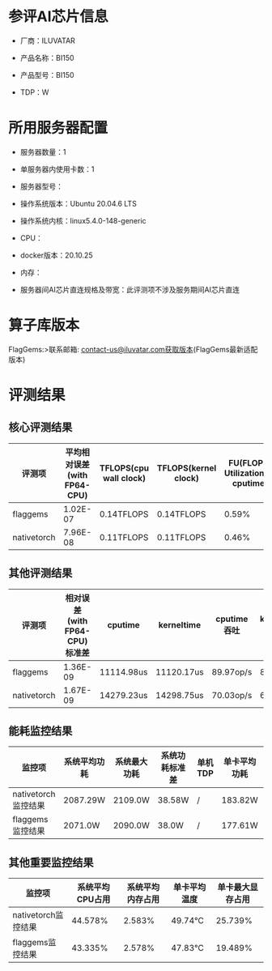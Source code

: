 # 参评AI芯片信息

* 厂商：ILUVATAR

* 产品名称：BI150
* 产品型号：BI150
* TDP：W

# 所用服务器配置

* 服务器数量：1


* 单服务器内使用卡数：1
* 服务器型号：
* 操作系统版本：Ubuntu 20.04.6 LTS
* 操作系统内核：linux5.4.0-148-generic
* CPU：
* docker版本：20.10.25
* 内存：
* 服务器间AI芯片直连规格及带宽：此评测项不涉及服务期间AI芯片直连

# 算子库版本
FlagGems:>联系邮箱: contact-us@iluvatar.com获取版本(FlagGems最新适配版本)

# 评测结果

## 核心评测结果

| 评测项  | 平均相对误差(with FP64-CPU) | TFLOPS(cpu wall clock) | TFLOPS(kernel clock) | FU(FLOPS Utilization)-cputime | FU-kerneltime |
| ---- | -------------- | -------------- | ------------ | ------ | ----- |
| flaggems | 1.02E-07    | 0.14TFLOPS       | 0.14TFLOPS        | 0.59% | 0.59% |
| nativetorch | 7.96E-08    | 0.11TFLOPS      | 0.11TFLOPS      | 0.46%      | 0.46%    |

## 其他评测结果

| 评测项  | 相对误差(with FP64-CPU)标准差 | cputime | kerneltime | cputime吞吐 | kerneltime吞吐 | 无预热时延 | 预热后时延 |
| ---- | -------------- | -------------- | ------------ | ------------ | -------------- | -------------- | ------------ |
| flaggems | 1.36E-09    | 11114.98us       | 11120.17us        | 89.97op/s | 89.93op/s | 445973.49us | 12206.26us |
| nativetorch | 1.67E-09    | 14279.23us       | 14298.75us        | 70.03op/s | 69.94op/s | 14581.57us | 14520.96us |

## 能耗监控结果

| 监控项  | 系统平均功耗  | 系统最大功耗  | 系统功耗标准差 | 单机TDP | 单卡平均功耗 | 单卡最大功耗 | 单卡功耗标准差 | 单卡TDP |
| ---- | ------- | ------- | ------- | ----- | ------------ | ------------ | ------------- | ----- |
| nativetorch监控结果 | 2087.29W | 2109.0W | 38.58W   | /     | 183.82W       | 184.0W      | 1.52W        | 350W  |
| flaggems监控结果 | 2071.0W | 2090.0W | 38.0W   | /     | 177.61W       | 178.0W      | 3.89W        | 350W  |

## 其他重要监控结果

| 监控项  | 系统平均CPU占用 | 系统平均内存占用 | 单卡平均温度 | 单卡最大显存占用 |
| ---- | --------- | -------- | ------------ | -------------- |
| nativetorch监控结果 | 44.578%    | 2.583%   | 49.74°C       | 25.739%        |
| flaggems监控结果 | 43.335%    | 2.578%   | 47.83°C       | 19.489%        |